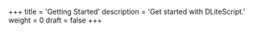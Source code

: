 +++
title = 'Getting Started'
description = 'Get started with DLiteScript.'
weight = 0
draft = false
+++
